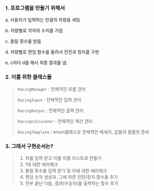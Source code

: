 ### 1. 프로그램을 만들기 위해서

a. 사용자가 입력하는 만큼의 차량을 세팅

b. 차량별로 각자의 수치를 가짐

c. 돌릴 횟수를 받음

d. 차량별로 랜덤 함수를 돌려서 전진과 정지를 구현

e. c마다 d를 해서 최종 결과를 냄.


### 2. 이를 위한 클래스들

>`RacingManager` : 전체적인 흐름 관리<p>
> `RacingInput` : 전체적인 입력 관리<p>
> `RacingOutput` : 전체적인 출력 관리<p>
> `RacingCalculater` : 전체적인 계산 관리<p>
> `RacingTemplate` : enum클래스로 전체적인 메세지, 값들의 템플릿 준비

### 3. 그래서 구현순서는?

> 1. 차를 입력 받고 이를 이중 리스트로 만들기
> 2. 1에 대한 에러체크
> 3. 돌릴 횟수를 입력 받기 및 이에 대한 에러체크
> 4. 랜덤 숫자 생성과, 그에 따른 전진/정지 함수들 추가
> 5. 전부 끝난 다음, 결과(우승자)를 출력하는 함수 추가